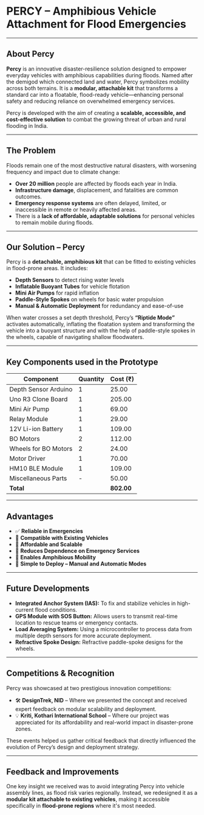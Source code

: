 # **PERCY – Amphibious Vehicle Attachment for Flood Emergencies**

---

## **About Percy**

**Percy** is an innovative disaster-resilience solution designed to empower everyday vehicles with amphibious capabilities during floods. Named after the demigod which connected land and water, Percy symbolizes mobility across both terrains. It is a **modular, attachable kit** that transforms a standard car into a floatable, flood-ready vehicle—enhancing personal safety and reducing reliance on overwhelmed emergency services.

Percy is developed with the aim of creating a **scalable, accessible, and cost-effective solution** to combat the growing threat of urban and rural flooding in India.

---

## **The Problem**

Floods remain one of the most destructive natural disasters, with worsening frequency and impact due to climate change:

* **Over 20 million** people are affected by floods each year in India.
* **Infrastructure damage**, displacement, and fatalities are common outcomes.
* **Emergency response systems** are often delayed, limited, or inaccessible in remote or heavily affected areas.
* There is a **lack of affordable, adaptable solutions** for personal vehicles to remain mobile during floods.

---

## **Our Solution – Percy**

Percy is a **detachable, amphibious kit** that can be fitted to existing vehicles in flood-prone areas. It includes:

* **Depth Sensors** to detect rising water levels
* **Inflatable Buoyant Tubes** for vehicle flotation
* **Mini Air Pumps** for rapid inflation
* **Paddle-Style Spokes** on wheels for basic water propulsion
* **Manual & Automatic Deployment** for redundancy and ease-of-use

When water crosses a set depth threshold, Percy’s **“Riptide Mode”** activates automatically, inflating the floatation system and transforming the vehicle into a buoyant structure and with the help of paddle-style spokes in the wheels, capable of navigating shallow floodwaters.

---

## **Key Components used in the Prototype**

| Component            | Quantity | Cost (₹)   |
| -------------------- | -------- | ---------- |
| Depth Sensor Arduino | 1        | 25.00      |
| Uno R3 Clone Board   | 1        | 205.00     |
| Mini Air Pump        | 1        | 69.00      |
| Relay Module         | 1        | 29.00      |
| 12V Li-ion Battery   | 1        | 109.00     |
| BO Motors            | 2        | 112.00     |
| Wheels for BO Motors | 2        | 24.00      |
| Motor Driver         | 1        | 70.00      |
| HM10 BLE Module      | 1        | 109.00     |
| Miscellaneous Parts  | -        | 50.00      |
| **Total**            |          | **802.00** |

---

## **Advantages**

* ✅ **Reliable in Emergencies**
* 🚗 **Compatible with Existing Vehicles**
* 💸 **Affordable and Scalable**
* 🛟 **Reduces Dependence on Emergency Services**
* 🌊 **Enables Amphibious Mobility**
* 🧠 **Simple to Deploy – Manual and Automatic Modes**

---

## **Future Developments**

* **Integrated Anchor System (IAS):** To fix and stabilize vehicles in high-current flood conditions.
* **GPS Module with SOS Button:** Allows users to transmit real-time location to rescue teams or emergency contacts.
* **Load Averaging System:** Using a microcontroller to process data from multiple depth sensors for more accurate deployment.
* **Refractive Spoke Design:** Refractive paddle-spoke designs for the wheels.

---

## **Competitions & Recognition**

Percy was showcased at two prestigious innovation competitions:

* 🛠 **DesignTrek, NID** – Where we presented the concept and received expert feedback on modular scalability and deployment.
* 💡 **Kriti, Kothari International School** – Where our project was appreciated for its affordability and real-world impact in disaster-prone zones.

These events helped us gather critical feedback that directly influenced the evolution of Percy’s design and deployment strategy.

---

## **Feedback and Improvements**

One key insight we received was to avoid integrating Percy into vehicle assembly lines, as flood risk varies regionally. Instead, we redesigned it as a **modular kit attachable to existing vehicles**, making it accessible specifically in **flood-prone regions** where it's most needed.


